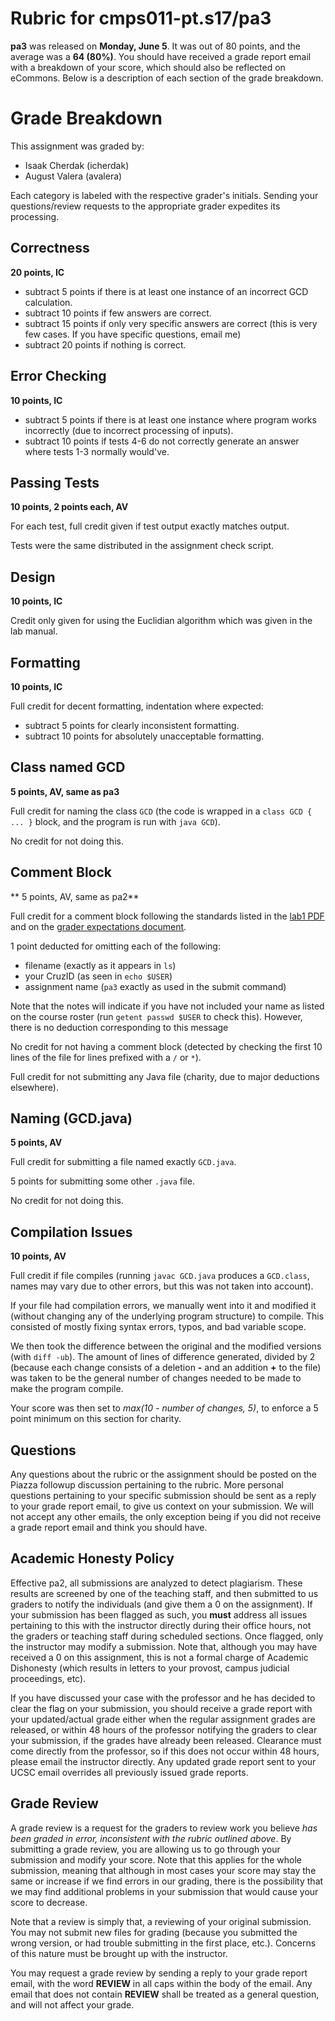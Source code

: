 # Rubric for cmps011-pt.s17/pa3

**pa3** was released on **Monday, June 5**. It was out of 80 points, and the
average was a **64 (80%)**. You should have received a grade report email with a
breakdown of your score, which should also be reflected on eCommons. Below is a
description of each section of the grade breakdown.

# Grade Breakdown

This assignment was graded by:
- Isaak Cherdak (icherdak)
- August Valera (avalera)

Each category is labeled with the respective grader's initials. Sending your
questions/review requests to the appropriate grader expedites its processing.

## Correctness

**20 points, IC**

 - subtract 5 points if there is at least one instance of an incorrect GCD calculation.
 - subtract 10 points if few answers are correct.
 - subtract 15 points if only very specific answers are correct (this is very few cases. If you have specific questions, email me)
 - subtract 20 points if nothing is correct.

## Error Checking

**10 points, IC**

 - subtract 5 points if there is at least one instance where program works incorrectly (due to incorrect processing of inputs).
 - subtract 10 points if tests 4-6 do not correctly generate an answer where tests 1-3 normally would've.

## Passing Tests

**10 points, 2 points each, AV**

For each test, full credit given if test output exactly matches output.

Tests were the same distributed in the assignment check script.

## Design

**10 points, IC**

Credit only given for using the Euclidian algorithm which was given in the lab manual.

## Formatting

**10 points, IC**

Full credit for decent formatting, indentation where expected:

 - subtract 5 points for clearly inconsistent formatting.
 - subtract 10 points for absolutely unacceptable formatting.

## Class named GCD

**5 points, AV, same as pa3**

Full credit for naming the class `GCD` (the code is wrapped in a `class GCD {
... }` block, and the program is run with `java GCD`).

No credit for not doing this.

## Comment Block

** 5 points, AV, same as pa2**

Full credit for a comment block following the standards listed in the
[lab1 PDF](https://classes.soe.ucsc.edu/cmps011/Spring17/lab1.pdf) and on the
[grader expectations document](../docs/EXPECTATIONS.md).

1 point deducted for omitting each of the following:
- filename (exactly as it appears in `ls`)
- your CruzID (as seen in `echo $USER`)
- assignment name (`pa3` exactly as used in the submit command)

Note that the notes will indicate if you have not included your name as listed
on the course roster (run `getent passwd $USER` to check this). However, there
is no deduction corresponding to this message

No credit for not having a comment block (detected by checking the first 10
lines of the file for lines prefixed with a `/` or `*`).

Full credit for not submitting any Java file (charity, due to major deductions
elsewhere).

## Naming (GCD.java)

**5 points, AV**

Full credit for submitting a file named exactly `GCD.java`.

5 points for submitting some other `.java` file.

No credit for not doing this.

## Compilation Issues

**10 points, AV**

Full credit if file compiles (running `javac GCD.java` produces a `GCD.class`,
names may vary due to other errors, but this was not taken into account).

If your file had compilation errors, we manually went into it and modified it
(without changing any of the underlying program structure) to compile. This
consisted of mostly fixing syntax errors, typos, and bad variable scope.

We then took the difference between the original and the modified versions (with
`diff -ub`). The amount of lines of difference generated, divided by 2 (because
each change consists of a deletion **-** and an addition **+** to the file) was
taken to be the general number of changes needed to be made to make the program
compile.

Your score was then set to *max(10 - number of changes, 5)*, to enforce a 5
point minimum on this section for charity.

## Questions

Any questions about the rubric or the assignment should be posted on the Piazza
followup discussion pertaining to the rubric. More personal questions pertaining
to your specific submission should be sent as a reply to your grade report
email, to give us context on your submission. We will not accept any other
emails, the only exception being if you did not receive a grade report email and
think you should have.

## Academic Honesty Policy

Effective pa2, all submissions are analyzed to detect plagiarism. These results
are screened by one of the teaching staff, and then submitted to us graders to
notify the individuals (and give them a 0 on the assignment). If your submission
has been flagged as such, you **must** address all issues pertaining to this
with the instructor directly during their office hours, not the graders or
teaching staff during scheduled sections. Once flagged, only the instructor may
modify a submission. Note that, although you may have received a 0 on this
assignment, this is not a formal charge of Academic Dishonesty (which results in
letters to your provost, campus judicial proceedings, etc).

If you have discussed your case with the professor and he has decided to clear
the flag on your submission, you should receive a grade report with your
updated/actual grade either when the regular assignment grades are released, or
within 48 hours of the professor notifying the graders to clear your submission,
if the grades have already been released. Clearance must come directly from the
professor, so if this does not occur within 48 hours, please email the
instructor directly. Any updated grade report sent to your UCSC email overrides
all previously issued grade reports.

## Grade Review

A grade review is a request for the graders to review work you believe *has been
graded in error, inconsistent with the rubric outlined above*. By submitting a
grade review, you are allowing us to go through your submission and modify your
score. Note that this applies for the whole submission, meaning that although in
most cases your score may stay the same or increase if we find errors in our
grading, there is the possibility that we may find additional problems in your
submission that would cause your score to decrease.

Note that a review is simply that, a reviewing of your original submission. You
may not submit new files for grading (because you submitted the wrong version,
or had trouble submitting in the first place, etc.). Concerns of this nature
must be brought up with the instructor.

You may request a grade review by sending a reply to your grade report email,
with the word **REVIEW** in all caps within the body of the email. Any email
that does not contain **REVIEW** shall be treated as a general question, and
will not affect your grade.
